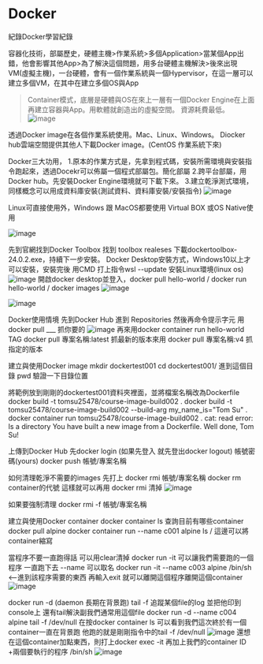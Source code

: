 # Docker
紀錄Docker學習紀錄

容器化技術，部屬歷史，硬體主機>作業系統>多個Application>當某個App出錯，他會影響其他App>為了解決這個問題，用多台硬體主機解決>後來出現VM(虛擬主機)，一台硬體，會有一個作業系統與一個Hypervisor，在這一層可以建立多個VM，在其中在建立多個OS與App
>Container模式，底層是硬體與OS在來上一層有一個Docker Engine在上面再建立容器與App。用軟體就創造出的虛擬空間。 資源耗費最低。
![image](https://github.com/Tomalison/Docker/assets/96727036/62392d0d-8fd4-41d9-b00a-c80e00cddca4)

透過Docker image在各個作業系統使用。Mac、Linux、Windows。
Diocker hub雲端空間提供其他人下載Docker image。(CentOS 作業系統下來)

Docker三大功用，
1.原本的作業方式是，先拿到程式碼，安裝所需環境與安裝指令跑起來，透過Docekr可以佈屬一個程式部屬包。簡化部屬
2.跨平台部屬，用Docker hub。先安裝Docker Engine環境就可下載下來。
3.建立乾淨測式環境，同樣概念可以用成資料庫安裝(測試資料、資料庫安裝/安裝指令)
![image](https://github.com/Tomalison/Docker/assets/96727036/010cff20-48d5-46f6-a17e-ac0736e11953)

Linux可直接使用外，Windows 跟 MacOS都要使用 Virtual BOX 或OS Native使用

![image](https://github.com/Tomalison/Docker/assets/96727036/0f8a0382-c606-4cc1-8872-60e7b213661f)

先到官網找到Docker Toolbox 找到 toolbox realeses 下載dockertoolbox-24.0.2.exe，持續下一步安裝。
Docker Desktop安裝方式，Windows10以上才可以安裝，安裝完後 用CMD 打上指令wsl --update 安裝Linux環境(linux os)
![image](https://github.com/Tomalison/Docker/assets/96727036/e0708be9-c106-466a-a750-cc97d21a68a4)
開啟docker desktop並登入，docker pull hello-world / docker run hello-world / docker images
![image](https://github.com/Tomalison/Docker/assets/96727036/923c301a-d972-40c1-a734-7fe61da7c9ee)

![image](https://github.com/Tomalison/Docker/assets/96727036/7491dc34-a940-4f05-b96a-5faea22efb49)

Docker使用情境 
先到Docker Hub 進到 Repositories 
然後再命令提示字元 用docker pull ___ 抓你要的
![image](https://github.com/Tomalison/Docker/assets/96727036/acc3007e-8b02-4e56-8f2c-4ea3cfb3f9c2)
再來用docker container run hello-world
TAG
docker pull 專案名稱:latest 抓最新的版本來用
docker pull 專案名稱:v4 抓指定的版本

建立與使用Docker image
mkdir dockertest001
cd dockertest001/ 進到這個目錄
pwd 驗證一下目錄位置

將範例放到剛剛的dockertest001資料夾裡面，並將檔案名稱改為Dockerfile
docker build -t tomsu25478/course-image-build002 .
docker build -t tomsu25478/course-image-build002 --build-arg my_name_is="Tom Su" .
docker container run tomsu25478/course-image-build002 .
cat: read error: Is a directory
You have built a new image from a Dockerfile. Well done, Tom Su!

上傳到Docker Hub
先docker login (如果先登入 就先登出docker logout) 帳號密碼(yours)
docker push 帳號/專案名稱

如何清理乾淨不需要的images
先打上 docker rmi 帳號/專案名稱
docker rm container的代號
這樣就可以再用 docker rmi 清掉
![image](https://github.com/Tomalison/Docker/assets/96727036/e1016ac0-ed99-42b8-9620-deca2ce646aa)

如果要強制清理
docker rmi -f 帳號/專案名稱

建立與使用Docker container
docker container ls 查詢目前有哪些container
docker pull alpine
docker container run --name c001 alpine ls /  這邊可以將container縮寫

當程序不要一直跑得話 可以用clear清掉
docker run -it 可以讓我們需要跑的一個程序 一直跑下去 --name 可以取名
docker run -it --name c003 alpine /bin/sh <--進到該程序需要的東西 再輸入exit 就可以離開這個程序離開這個container
![image](https://github.com/Tomalison/Docker/assets/96727036/bc8e1690-e660-4c82-87c0-4b6a6e830647)

docker run -d (daemon 長期在背景跑)
tail -f 追蹤某個file的log 並把他印到console上 還有tail解決副我們通常用這個file
docker run -d --name c004 alpine tail -f /dev/null
在按docker container ls 可以看到我們這次終於有一個container一直在背景跑 他跑的就是剛剛指令中的tail -f /dev/null
![image](https://github.com/Tomalison/Docker/assets/96727036/c987e65c-0707-4917-be92-31d4712723fa)
還想在這個container加點東西，則打上docker exec -it 再加上我們的container ID +兩個要執行的程序 /bin/sh
![image](https://github.com/Tomalison/Docker/assets/96727036/a7a8cf43-1291-4fcb-95c3-4fa304771336)
